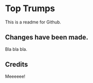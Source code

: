 # Top Trumps 

This is a readme for Github.

## Changes have been made.

Bla bla bla.

## Credits

Meeeeee!